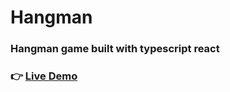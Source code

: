 # Hangman
### Hangman game built with typescript react

### 👉 [Live Demo](https://zaidrasheed.github.io/hangman/)